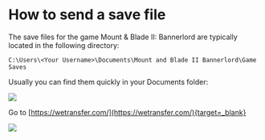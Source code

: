 # How to send a save file

The save files for the game Mount & Blade II: Bannerlord are typically located in the following directory:

```
C:\Users\<Your Username>\Documents\Mount and Blade II Bannerlord\Game Saves
```

Usually you can find them quickly in your Documents folder:

![](https://i.imgur.com/nVqm2yA.png)


Go to [https://wetransfer.com/](https://wetransfer.com/){target=_blank}


![](https://imgur.com/oKlWemh.png)